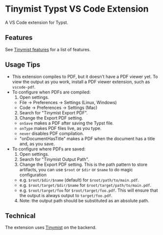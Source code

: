 # Tinymist Typst VS Code Extension

A VS Code extension for Typst.

## Features

See [Tinymist features](../../README.md#features) for a list of features.

## Usage Tips

- This extension compiles to PDF, but it doesn't have a PDF viewer yet. To view
  the output as you work, install a PDF viewer extension, such as
  `vscode-pdf`.
- To configure when PDFs are compiled:
  1. Open settings.
    - File -> Preferences -> Settings (Linux, Windows)
    - Code -> Preferences -> Settings (Mac)
  2. Search for "Tinymist Export PDF".
  3. Change the Export PDF setting.
    - `onSave` makes a PDF after saving the Typst file.
    - `onType` makes PDF files live, as you type.
    - `never` disables PDF compilation.
    - "onDocumentHasTitle" makes a PDF when the document has a title and, as you save.
- To configure where PDFs are saved:
  1. Open settings.
  2. Search for "Tinymist Output Path".
  3. Change the Export PDF setting. This is the path pattern to store artifacts, you can use `$root` or `$dir` or `$name` to do magic configuration
    - e.g. `$root/$dir/$name` (default) for `$root/path/to/main.pdf`.
    - e.g. `$root/target/$dir/$name` for `$root/target/path/to/main.pdf`.
    - e.g. `$root/target/foo` for `$root/target/foo.pdf`. This will ensure that the output is always output to `target/foo.pdf`.
  4. Note: the output path should be substituted as an absolute path.

## Technical

The extension uses [Tinymist](https://github.com/Myriad-Dreamin/tinymist) on the
backend.
